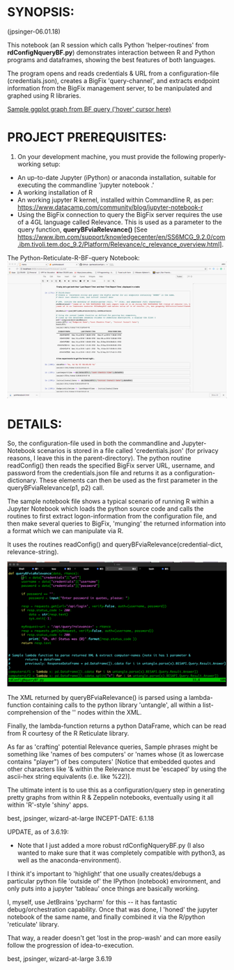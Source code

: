 SYNOPSIS:
========
(jpsinger-06.01.18)

This notebook (an R session which calls Python 'helper-routines' from **rdConfigNqueryBF.py**) demonstrates interaction between R and Python programs and dataframes, showing the best features of both languages.

The program opens and reads credentials & URL from a configuration-file (credentials.json), creates a BigFix 'query-channel', and extracts endpoint information from the BigFix management server, to be manipulated and graphed using R libraries.

[Sample ggplot graph from BF query ('hover' cursor here)](LifetimeVsNumEndpoints-ADHAY.png)

PROJECT PREREQUISITES:
=====================
1) On your development machine, you must provide the following properly-working setup:
- An up-to-date Jupyter (iPython) or anaconda installation, suitable for executing the commandline 
'jupyter notebook .'
- A working installation of R
- An working jupyter R kernel, installed within Commandline R, as per: 
https://www.datacamp.com/community/blog/jupyter-notebook-r
- Using the BigFix connection to query the BigFix server requires the use of a 4GL language called Relevance. This is used as a parameter to the query function, **queryBFviaRelevance()**
[See https://www.ibm.com/support/knowledgecenter/en/SS6MCG_9.2.0/com.ibm.tivoli.tem.doc_9.2/Platform/Relevance/c_relevance_overview.html].

The Python-Reticulate-R-BF-query Notebook:
![Python-R-BF-query Notebook](queryBFnotebook.gif)

DETAILS:
=======
So, the configuration-file used in both the commandline and Jupyter-Notebook scenarios is stored in a file 
called 'credentials.json' (for privacy reasons, I leave this in the parent-directory). The python routine
readConfig() then reads the specified BigFix server URL, username, and password from the credentials.json file and 
returns it as a configuration-dictionary. These elements can then be used as the first parameter in the 
queryBFviaRelevance(p1, p2) call.

The sample notebook file shows a typical scenario of running R within a Jupyter Notebook which loads the python 
source code and calls the routines to first extract logon-information from the configuration file, and then 
make several queries to BigFix, 'munging' the returned information into a format which we can manipulate via R.

It uses the routines readConfig(<filename>) and queryBFviaRelevance(credential-dict, relevance-string).

![queryBFviaRelevance](queryViaRelevanceEdit.gif)
    
The XML returned by queryBFviaRelevance() is parsed using a lambda-function containing calls to the python 
library 'untangle', all within a list-comprehension of the '<Answer>' nodes within the XML.  

Finally, the lambda-function returns a python DataFrame, which can be read from R courtesy of the R 
Reticulate library.

As far as 'crafting' potential Relevance queries, Sample phrases might be something like 'names of bes computers' or 
'names whose (it as lowercase contains "player") of bes computers' [Notice that embedded quotes and other characters
like '& within the Relevance must be 'escaped' by using the ascii-hex string equivalents (i.e. like %22)].

The ultimate intent is to use this as a configuration/query step in generating pretty graphs from within R & Zeppelin
notebooks, eventually using it all within 'R'-style 'shiny' apps.

best,
jpsinger, wizard-at-large
INCEPT-DATE: 6.1.18

UPDATE, as of 3.6.19:
- Note that I just added a more robust rdConfigNqueryBF.py (I also wanted to make sure
that it was completely compatible with python3, as well as the anaconda-environment).  

I think it's important to 'highlight' that one usually creates/debugs a particular python
file 'outside of' the IPython (notebook) environment, and only puts into a jupyter 
'tableau' once things are basically working.  

I, myself, use JetBrains 'pycharm' for this -- it has fantastic debug/orchestration 
capability.  Once that was done, I 'honed' the jupyter notebook of the same name, and 
finally combined it via the R/python 'reticulate' library.  

That way, a reader doesn't get 'lost in the prop-wash' and can more easily 
follow the progression of idea-to-execution.

best,
jpsinger, wizard-at-large 3.6.19
